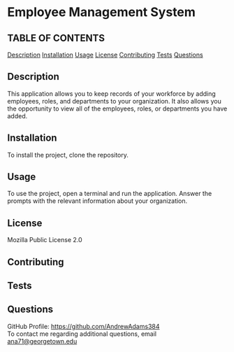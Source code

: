 # Employee Management System
 ## TABLE OF CONTENTS
[Description](##-description)
[Installation](##-installation)
[Usage](##-usage)
[License](##-license)
[Contributing](##-contributing)
[Tests](##-tests)
[Questions](##-questions)
## Description
 This application allows you to keep records of your workforce by adding employees, roles, and departments to your organization. It also allows you the opportunity to view all of the employees, roles, or departments you have added.
 ## Installation
 To install the project, clone the repository.
 ## Usage
 To use the project, open a terminal and run the application. Answer the prompts with the relevant information about your organization.
 ## License
 Mozilla Public License 2.0
 ## Contributing
 
 ## Tests
 
 ## Questions
 GitHub Profile: https://github.com/AndrewAdams384  
To contact me regarding additional questions, email ana71@georgetown.edu

